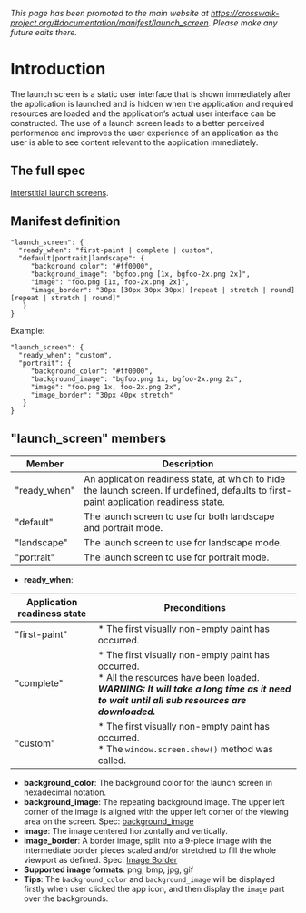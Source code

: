 *This page has been promoted to the main website at https://crosswalk-project.org/#documentation/manifest/launch_screen. Please make any future edits there.*

# Introduction

The launch screen is a static user interface that is shown immediately after the application is launched and is hidden when the application and required resources are loaded and the application’s actual user interface can be constructed. The use of a launch screen leads to a better perceived performance and improves the user experience of an application as the user is able to see content relevant to the application immediately.

## The full spec

[Interstitial launch screens](https://docs.google.com/a/intel.com/document/d/17PuNuHRTQuREUpaCvj-eEx7uYi2avd-VW-oaMXMpvwo/edit).

## Manifest definition

```
"launch_screen": {
  "ready_when": "first-paint | complete | custom",
  "default|portrait|landscape": {
     "background_color": "#ff0000",
     "background_image": "bgfoo.png [1x, bgfoo-2x.png 2x]",
     "image": "foo.png [1x, foo-2x.png 2x]",
     "image_border": "30px [30px 30px 30px] [repeat | stretch | round] [repeat | stretch | round]"
   }
}
```
Example:
```
"launch_screen": {
  "ready_when": "custom",
  "portrait": {
     "background_color": "#ff0000",
     "background_image": "bgfoo.png 1x, bgfoo-2x.png 2x",
     "image": "foo.png 1x, foo-2x.png 2x",
     "image_border": "30px 40px stretch"
   }
}
```

## "launch_screen" members
Member | Description
--- | ---
"ready_when" |  An application readiness state, at which to hide the launch screen. If undefined, defaults to first-paint application readiness state.
"default" | The launch screen to use for both landscape and portrait mode.
"landscape" | The launch screen to use for landscape mode.
"portrait" | The launch screen to use for portrait mode.

* **ready_when**:

Application readiness state | Preconditions
--- | ---
"first-paint" | * The first visually non-empty paint has occurred.
"complete" | * The first visually non-empty paint has occurred. <br> * All the resources have been loaded.<br> **_WARNING: It will take a long time as it need to wait until all sub resources are downloaded._**
"custom" | * The first visually non-empty paint has occurred. <br> * The ```window.screen.show()``` method was called.

* **background_color**: The background color for the launch screen in hexadecimal notation.
* **background_image**: The repeating background image. The upper left corner of the image is aligned with the upper left corner of the viewing area on the screen. Spec: [background_image](https://docs.google.com/a/intel.com/document/d/17PuNuHRTQuREUpaCvj-eEx7uYi2avd-VW-oaMXMpvwo/edit?pli=1#heading=h.p51ynj4nuqv7)
* **image**: The image centered horizontally and vertically.
* **image_border**: A border image, split into a 9-piece image with the intermediate border pieces scaled and/or stretched to fill the whole viewport as defined. Spec: [Image Border](https://docs.google.com/a/intel.com/document/d/17PuNuHRTQuREUpaCvj-eEx7uYi2avd-VW-oaMXMpvwo/edit?pli=1#heading=h.rq1ayw778vp6)
* **Supported image formats**: png, bmp, jpg, gif<br>
* **Tips**: The ```background_color``` and ```background_image``` will be displayed firstly when user clicked the app icon, and then display the ```image``` part over the backgrounds.
